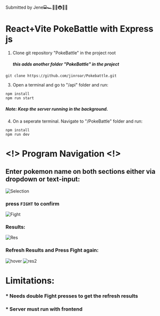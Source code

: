 Submitted by Jene🚍🏎🚉🚅🚇🚃🚋

#  React+Vite PokeBattle with Express js              
                                                                
  1. Clone git repository "PokeBattle" in the project root
      ##### this adds another folder "PokeBattle" in the project                          

    git clone https://github.com/jinroar/Pokebattle.git

    

  3. Open a terminal and go to "/api" folder and run:

    npm install
    npm run start
  #####     Note: Keep the server running in the background.

  
  4. On a seperate terminal. Navigate to "/PokeBattle" folder and run:

    npm install
    npm run dev

# <!> Program Navigation <!> 

## Enter pokemon name on both sections either via dropdown or text-input:
![Selection](https://github.com/user-attachments/assets/b0a30cb3-7a1c-4adf-8460-32e4bd472fe9)
###  press `FIGHT` to confirm
![Fight](https://github.com/user-attachments/assets/8030ecb1-d669-4035-9cd9-fecb5b3ca50b)
### Results:
![Res](https://github.com/user-attachments/assets/8ec54c18-0055-4d72-b4b5-d33229830f5c)
### Refresh Results and Press **Fight** again:
![hover](https://github.com/user-attachments/assets/04e28ddd-b0b2-406c-b0ce-fe4852599aef)
![res2](https://github.com/user-attachments/assets/554be1a0-e923-4bab-898a-104c1c5b9f61)

 #  Limitations:
 ### * Needs double Fight presses to get the refresh results
 ### * Server must run with frontend

 

  
